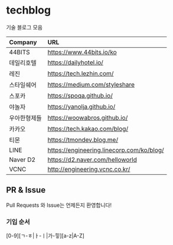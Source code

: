 # techblog
기술 블로그 모음

| Company | URL |
|:--------|:--------|
| 44BITS | https://www.44bits.io/ko |
| 데일리호텔 | https://dailyhotel.io/ |
| 레진 | https://tech.lezhin.com/ |
| 스타일쉐어 | https://medium.com/styleshare |
| 스포카 | https://spoqa.github.io/ |
| 야놀자 | https://yanolja.github.io/ |
| 우아한형제들 | https://woowabros.github.io/ |
| 카카오 | https://tech.kakao.com/blog/ |
| 티몬 | https://tmondev.blog.me/ |
| LINE | https://engineering.linecorp.com/ko/blog/ |
| Naver D2 | https://d2.naver.com/helloworld |
| VCNC | http://engineering.vcnc.co.kr/ |

## PR & Issue
Pull Requests 와 Issue는 언제든지 환영합니다!

### 기입 순서
[0-9][ㄱ-ㅎ|ㅏ-ㅣ|가-힣][a-z|A-Z]
